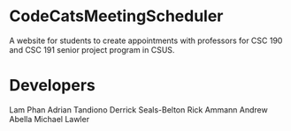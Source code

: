 # CodeCatsMeetingScheduler
A website for students to create appointments with professors for CSC 190 and CSC 191 senior project program in CSUS.

# Developers
Lam Phan
Adrian Tandiono
Derrick Seals-Belton
Rick Ammann
Andrew Abella
Michael Lawler
